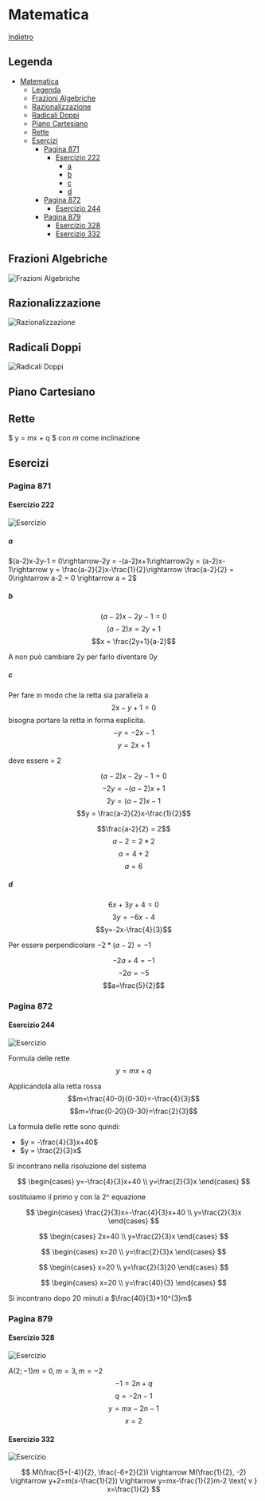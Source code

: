 # Matematica

[Indietro](./matematica.md)

## Legenda
- [Matematica](#matematica)
  - [Legenda](#legenda)
  - [Frazioni Algebriche](#frazioni-algebriche)
  - [Razionalizzazione](#razionalizzazione)
  - [Radicali Doppi](#radicali-doppi)
  - [Piano Cartesiano](#piano-cartesiano)
  - [Rette](#rette)
  - [Esercizi](#esercizi)
    - [Pagina 871](#pagina-871)
      - [Esercizio 222](#esercizio-222)
        - [a](#a)
        - [b](#b)
        - [c](#c)
        - [d](#d)
    - [Pagina 872](#pagina-872)
      - [Esercizio 244](#esercizio-244)
    - [Pagina 879](#pagina-879)
      - [Esercizio 328](#esercizio-328)
      - [Esercizio 332](#esercizio-332)


## Frazioni Algebriche
![Frazioni Algebriche](./algebra/frazioni-algebriche.png)

## Razionalizzazione
![Razionalizzazione](./algebra/razionalizzazione.png)

## Radicali Doppi
![Radicali Doppi](./algebra/radicali-doppi.png)

## Piano Cartesiano
## Rette
$ y = mx + q $
con $m$ come inclinazione

## Esercizi

### Pagina 871
#### Esercizio 222
![Esercizio](./algebra/871.222.png)
##### a
$(a-2)x-2y-1 = 0\rightarrow-2y = -(a-2)x+1\rightarrow2y = (a-2)x-1\rightarrow y = \frac{a-2}{2}x-\frac{1}{2}\rightarrow \frac{a-2}{2} = 0\rightarrow a-2 = 0 \rightarrow a = 2$

##### b
$$(a-2)x-2y-1 = 0$$
$$(a-2)x = 2y+1$$
$$x = \frac{2y+1}{a-2}$$

A non può cambiare $2y$ per farlo diventare $0y$

##### c
Per fare in modo che la retta sia parallela a 
$$2x-y+1=0$$
bisogna portare la retta in forma esplicita.
$$-y=-2x-1$$
$$y=2x+1$$

deve essere = 2

$$(a-2)x-2y-1 = 0$$
$$-2y = -(a-2)x+1$$
$$2y = (a-2)x-1$$
$$y = \frac{a-2}{2}x-\frac{1}{2}$$

$$\frac{a-2}{2} = 2$$
$$a-2 = 2*2$$
$$a = 4+2$$
$$a = 6$$

##### d
$$6x+3y+4=0$$
$$3y=-6x-4$$
$$y=-2x-\frac{4}{3}$$

Per essere perpendicolare $-2  * (a-2) = -1$

$$-2a+4=-1$$
$$-2a=-5$$
$$a=\frac{5}{2}$$

### Pagina 872
#### Esercizio 244
![Esercizio](algebra/872.244.png)

Formula delle rette
$$
y=mx+q
$$

Applicandola alla retta rossa
$$m=\frac{40-0}{0-30}=-\frac{4}{3}$$
$$m=\frac{0-20}{0-30}=\frac{2}{3}$$

La formula delle rette sono quindi:
- $y = -\frac{4}{3}x+40$
- $y = \frac{2}{3}x$

Si incontrano nella risoluzione del sistema

$$
\begin{cases}
y=-\frac{4}{3}x+40
\\
y=\frac{2}{3}x
\end{cases}
$$

sostituiamo il primo y con la 2^ equazione

$$
\begin{cases}
\frac{2}{3}x=-\frac{4}{3}x+40
\\
y=\frac{2}{3}x
\end{cases}
$$

$$
\begin{cases}
2x=40
\\
y=\frac{2}{3}x
\end{cases}
$$

$$
\begin{cases}
x=20
\\
y=\frac{2}{3}x
\end{cases}
$$

$$
\begin{cases}
x=20
\\
y=\frac{2}{3}20
\end{cases}
$$

$$
\begin{cases}
x=20
\\
y=\frac{40}{3}
\end{cases}
$$

Si incontrano dopo 20 minuti a $\frac{40}{3}*10^{3}m$

### Pagina 879
#### Esercizio 328
![Esercizio](./algebra/879.328.png)

$A(2;-1) m=0, m=3, m=-2$
$$ -1=2n+q $$
$$ q=-2n-1 $$
$$ y=mx-2n-1 $$
$$ x=2 $$

#### Esercizio 332
![Esercizio](./algebra/879.332.png)

$$ M(\frac{5+(-4)}{2}, \frac{-6+2}{2}) \rightarrow M(\frac{1}{2}, -2) \rightarrow y+2=m(x-\frac{1}{2}) \rightarrow y=mx-\frac{1}{2}m-2 \text{ v } x=\frac{1}{2} $$